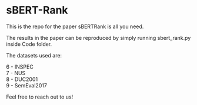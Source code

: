 # sBERT-Rank

This is the repo for the paper sBERTRank is all you need. 

The results in the paper can be reproduced by simply running sbert_rank.py inside Code folder.

The datasets used are:

6 - INSPEC <br />
7 - NUS <br />
8 - DUC2001 <br />
9 - SemEval2017  <br />

Feel free to reach out to us! 


